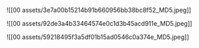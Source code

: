 


![[00 assets/3e7a00b15214b91b660956bb38bc8f52_MD5.jpeg]]


![[00 assets/92de3a4b33464574e0c1d3b45acd911e_MD5.jpeg]]

![[00 assets/59218495f3a5df01b15ad0546c0a374e_MD5.jpeg]]